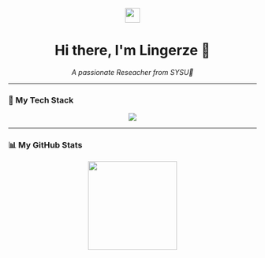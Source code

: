 <!-- 
##################################################################################
###  Hi there! 👋 This is a template for your GitHub profile README.md.         ###
###  Thanks for using it! To customize, find all instances of "[YOUR_...]"     ###
###  and replace them with your own information. Have fun!                     ###
##################################################################################
-->

<!-- 1. 顶部波浪欢迎动画 -->
<p align="center">
  <img src="https://raw.githubusercontent.com/MartinHeinz/MartinHeinz/master/wave.gif" width="30px">
</p>

<!-- 2. 个人简介 -->
<h1 align="center">
  Hi there, I'm Lingerze 👋
</h1>
<p align="center">
  <em>A passionate Reseacher from SYSU📍</em><br>
</p>

---

### 🚀 My Tech Stack

<p align="center">
  <!-- 前端 -->
  <!-- 后端 -->
  <a href="https://skillicons.dev">
    <img src="https://skillicons.dev/icons?i=python,pytorch,docker,git,github,vscode,linux,obsidian,r,qt,ros,ps,pr" />
  </a>
</p>
<!-- 
  上面的图标是如何工作的?
  访问 https://skillicons.dev/ 网站，在输入框中选择你需要的图标 (用逗号分隔), 
  然后复制生成的 URL 替换掉上面 <img> 标签中的 src="..." 即可。
-->

---

### 📊 My GitHub Stats

<p align="center">
  <!-- 替换下面的 "[你的GitHub用户名]" 为你的 GitHub 用户名 -->
  <img height="180em" src="https://github-readme-stats.vercel.app/api/top-langs/?username=lingerze&layout=compact&langs_count=8&theme=dracula"/>
</p>
<p align="center">
</p>
<!-- 
  想了解更多主题和自定义选项吗?
  访问: https://github.com/anuraghazra/github-readme-stats
-->


<!-- 
### 🌱What I'm Currently Working On

- 🔭 &nbsp; 我目前正在参与项目 `[项目名称]`
- 🤔 &nbsp; 我正在寻找关于 `[具体技术或问题]` 的帮助
- 💬 &nbsp; 欢迎与我交流任何关于 `[你的专业领域]` 的问题
- 📫 &nbsp; 如何联系我: `[你的首选联系方式，如邮箱]`
- 😄 &nbsp; 趣闻: `[关于你的一个有趣的事实]`
-->

